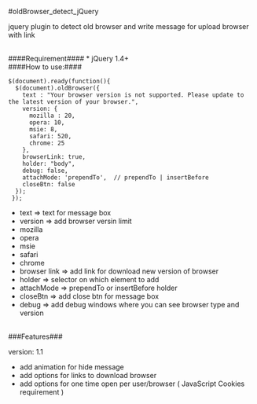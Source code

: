 #oldBrowser_detect_jQuery
<br/>

jquery plugin to detect old browser and write message for upload browser with link

<br/>
####Requirement####
* jQuery 1.4+

<br/>
####How to use:####
<br/>

    $(document).ready(function(){
      $(document).oldBrowser({
        text : "Your browser version is not supported. Please update to the latest version of your browser.",
        version: {
          mozilla : 20,
          opera: 10,
          msie: 8,
          safari: 520,
          chrome: 25
        },
        browserLink: true,
        holder: "body",
        debug: false,
        attachMode: 'prependTo',  // prependTo | insertBefore
        closeBtn: false
      });
     });

* text => text for message box
* version => add browser versin limit
 * mozilla
 * opera
 * msie
 * safari
 * chrome
* browser link => add link for download new version of browser
* holder => selector on which element to add
* attachMode => prependTo or insertBefore holder
* closeBtn => add close btn for message box
* debug => add debug windows where you can see browser type and version

<br/>
###Features###

version: 1.1
- add animation for hide message
- add options for links to download browser
- add options for one time open per user/browser ( JavaScript Cookies requirement )

### ###
